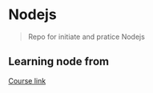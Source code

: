 # Nodejs
> Repo for initiate and pratice Nodejs

## Learning node from

[Course link](https://www.udemy.com/understand-nodejs/)